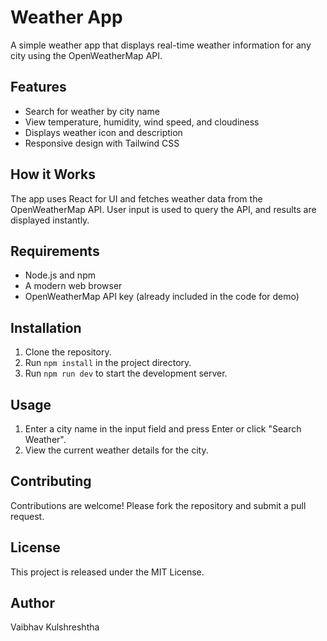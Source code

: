 # Weather App
A simple weather app that displays real-time weather information for any city using the OpenWeatherMap API.

## Features
- Search for weather by city name
- View temperature, humidity, wind speed, and cloudiness
- Displays weather icon and description
- Responsive design with Tailwind CSS

## How it Works
The app uses React for UI and fetches weather data from the OpenWeatherMap API. User input is used to query the API, and results are displayed instantly.

## Requirements
- Node.js and npm
- A modern web browser
- OpenWeatherMap API key (already included in the code for demo)

## Installation
1. Clone the repository.
2. Run `npm install` in the project directory.
3. Run `npm run dev` to start the development server.

## Usage
1. Enter a city name in the input field and press Enter or click "Search Weather".
2. View the current weather details for the city.

## Contributing
Contributions are welcome! Please fork the repository and submit a pull request.

## License
This project is released under the MIT License.

## Author
Vaibhav Kulshreshtha